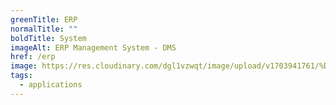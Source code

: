 ```yaml
---
greenTitle: ERP
normalTitle: ""
boldTitle: System
imageAlt: ERP Management System - DMS
href: /erp
image: https://res.cloudinary.com/dgl1vzwqt/image/upload/v1703941761/%D9%84%D9%82%D8%B7%D8%A9_%D8%B4%D8%A7%D8%B4%D8%A9_2023-12-30_150836_w0pgri.webp
tags:
  - applications
---
```

